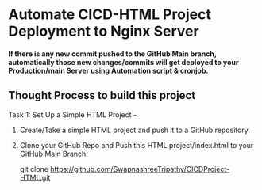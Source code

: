 # Automate CICD-HTML Project Deployment to Nginx Server 

#### If there is any new commit pushed to the GitHub Main branch, automatically those new changes/commits will get deployed to your Production/main Server using Automation script & cronjob.

## Thought Process to build this project

Task 1: Set Up a Simple HTML Project -
 1.	Create/Take a simple HTML project and push it to a GitHub repository.
 2.	Clone your GitHub Repo and Push this HTML project/index.html to your GitHub Main Branch.

    git clone https://github.com/SwapnashreeTripathy/CICDProject-HTML.git

